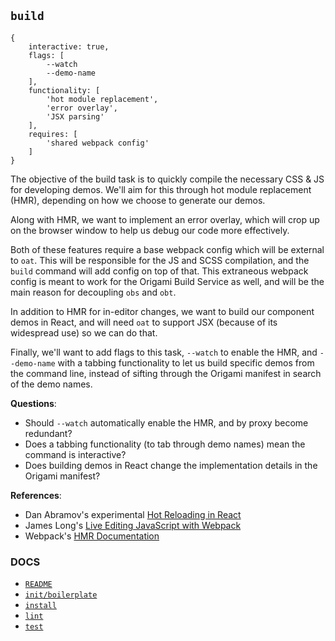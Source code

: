 ## `build`

```
{
	interactive: true,
	flags: [
		--watch
		--demo-name
	],
	functionality: [
		'hot module replacement',
		'error overlay',
		'JSX parsing'
	],
	requires: [
		'shared webpack config'
	]
}
```

The objective of the build task is to quickly compile the necessary CSS & JS for developing demos. We'll aim for this through hot module replacement (HMR), depending on how we choose to generate our demos.

Along with HMR, we want to implement an error overlay, which will crop up on the browser window to help us debug our code more effectively.

Both of these features require a base webpack config which will be external to `oat`. This will be responsible for the JS and SCSS compilation, and the `build` command will add config on top of that. This extraneous webpack config is meant to work for the Origami Build Service as well, and will be the main reason for decoupling `obs` and `obt`.

In addition to HMR for in-editor changes, we want to build our component demos in React, and will need `oat` to support JSX (because of its widespread use) so we can do that.

Finally, we'll want to add flags to this task, `--watch` to enable the HMR, and `--demo-name` with a tabbing functionality to let us build specific demos from the command line, instead of sifting through the Origami manifest in search of the demo names.

**Questions**:
- Should `--watch` automatically enable the HMR, and by proxy become redundant?
- Does a tabbing functionality (to tab through demo names) mean the command is interactive?
- Does building demos in React change the implementation details in the Origami manifest?

**References**:

- Dan Abramov's experimental [Hot Reloading in React](https://medium.com/@dan_abramov/hot-reloading-in-react-1140438583bf)
- James Long's [Live Editing JavaScript with Webpack](https://jlongster.com/Backend-Apps-with-Webpack--Part-III)
- Webpack's [HMR Documentation](https://webpack.js.org/concepts/hot-module-replacement/#src/components/Sidebar/Sidebar.jsx)

### DOCS

- [`README`](../../README.md)
- [`init/boilerplate`](./INIT-BOILERPLATE.md)
- [`install`](./INSTALL.md)
- [`lint`](./LINT.md)
- [`test`](./TEST.md)
